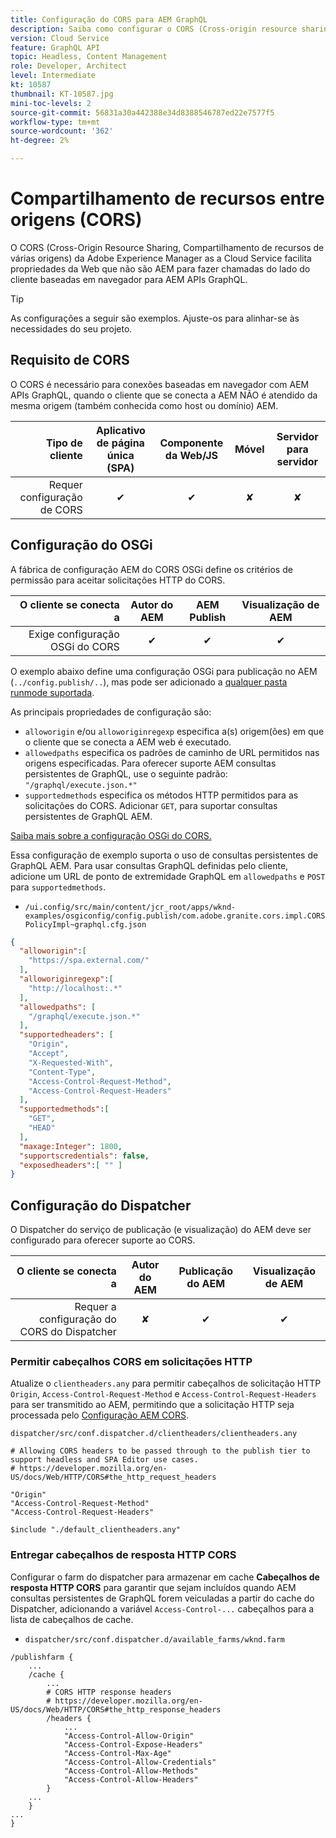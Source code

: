 ```yaml
---
title: Configuração do CORS para AEM GraphQL
description: Saiba como configurar o CORS (Cross-origin resource sharing) para uso com AEM GraphQL.
version: Cloud Service
feature: GraphQL API
topic: Headless, Content Management
role: Developer, Architect
level: Intermediate
kt: 10587
thumbnail: KT-10587.jpg
mini-toc-levels: 2
source-git-commit: 56831a30a442388e34d8388546787ed22e7577f5
workflow-type: tm+mt
source-wordcount: '362'
ht-degree: 2%

---
```



# Compartilhamento de recursos entre origens (CORS)

O CORS (Cross-Origin Resource Sharing, Compartilhamento de recursos de várias origens) da Adobe Experience Manager as a Cloud Service facilita propriedades da Web que não são AEM para fazer chamadas do lado do cliente baseadas em navegador para AEM APIs GraphQL.

>[!TIP]
>
> As configurações a seguir são exemplos. Ajuste-os para alinhar-se às necessidades do seu projeto.



## Requisito de CORS

O CORS é necessário para conexões baseadas em navegador com AEM APIs GraphQL, quando o cliente que se conecta a AEM NÃO é atendido da mesma origem (também conhecida como host ou domínio) AEM.

| Tipo de cliente | Aplicativo de página única (SPA) | Componente da Web/JS | Móvel | Servidor para servidor |
|----------------------------:|:---------------------:|:-------------:|:---------:|:----------------:|
| Requer configuração de CORS | ✔ | ✔ | ✘ | ✘ |

## Configuração do OSGi

A fábrica de configuração AEM do CORS OSGi define os critérios de permissão para aceitar solicitações HTTP do CORS.

| O cliente se conecta a | Autor do AEM | AEM Publish | Visualização de AEM |
|-------------------------------------:|:----------:|:-------------:|:-------------:|
| Exige configuração OSGi do CORS | ✔ | ✔ | ✔ |


O exemplo abaixo define uma configuração OSGi para publicação no AEM (`../config.publish/..`), mas pode ser adicionado a [qualquer pasta runmode suportada](https://experienceleague.adobe.com/docs/experience-manager-cloud-service/content/implementing/deploying/configuring-osgi.html#runmode-resolution).

As principais propriedades de configuração são:

+ `alloworigin` e/ou `alloworiginregexp` especifica a(s) origem(ões) em que o cliente que se conecta a AEM web é executado.
+ `allowedpaths` especifica os padrões de caminho de URL permitidos nas origens especificadas. Para oferecer suporte AEM consultas persistentes de GraphQL, use o seguinte padrão: `"/graphql/execute.json.*"`
+ `supportedmethods` especifica os métodos HTTP permitidos para as solicitações do CORS. Adicionar `GET`, para suportar consultas persistentes de GraphQL AEM.

[Saiba mais sobre a configuração OSGi do CORS.](https://experienceleague.adobe.com/docs/experience-manager-learn/foundation/security/understand-cross-origin-resource-sharing.html)


Essa configuração de exemplo suporta o uso de consultas persistentes de GraphQL AEM. Para usar consultas GraphQL definidas pelo cliente, adicione um URL de ponto de extremidade GraphQL em `allowedpaths` e `POST` para `supportedmethods`.

+ `/ui.config/src/main/content/jcr_root/apps/wknd-examples/osgiconfig/config.publish/com.adobe.granite.cors.impl.CORSPolicyImpl~graphql.cfg.json`

```json
{
  "alloworigin":[
    "https://spa.external.com/"
  ],
  "alloworiginregexp":[
    "http://localhost:.*"
  ],
  "allowedpaths": [
    "/graphql/execute.json.*"
  ],
  "supportedheaders": [
    "Origin",
    "Accept",
    "X-Requested-With",
    "Content-Type",
    "Access-Control-Request-Method",
    "Access-Control-Request-Headers"
  ],
  "supportedmethods":[
    "GET",
    "HEAD"
  ],
  "maxage:Integer": 1800,
  "supportscredentials": false,
  "exposedheaders":[ "" ]
}
```


## Configuração do Dispatcher

O Dispatcher do serviço de publicação (e visualização) do AEM deve ser configurado para oferecer suporte ao CORS.

| O cliente se conecta a | Autor do AEM | Publicação do AEM | Visualização de AEM |
|-------------------------------------:|:----------:|:-------------:|:-------------:|
| Requer a configuração do CORS do Dispatcher | ✘ | ✔ | ✔ |

### Permitir cabeçalhos CORS em solicitações HTTP

Atualize o `clientheaders.any` para permitir cabeçalhos de solicitação HTTP `Origin`,  `Access-Control-Request-Method` e `Access-Control-Request-Headers` para ser transmitido ao AEM, permitindo que a solicitação HTTP seja processada pelo [Configuração AEM CORS](#osgi-configuration).

`dispatcher/src/conf.dispatcher.d/clientheaders/clientheaders.any`

```
# Allowing CORS headers to be passed through to the publish tier to support headless and SPA Editor use cases.
# https://developer.mozilla.org/en-US/docs/Web/HTTP/CORS#the_http_request_headers

"Origin"
"Access-Control-Request-Method"
"Access-Control-Request-Headers"

$include "./default_clientheaders.any"
```

### Entregar cabeçalhos de resposta HTTP CORS

Configurar o farm do dispatcher para armazenar em cache **Cabeçalhos de resposta HTTP CORS** para garantir que sejam incluídos quando AEM consultas persistentes de GraphQL forem veiculadas a partir do cache do Dispatcher, adicionando a variável `Access-Control-...` cabeçalhos para a lista de cabeçalhos de cache.

+ `dispatcher/src/conf.dispatcher.d/available_farms/wknd.farm`

```
/publishfarm {
    ...
    /cache {
        ...
        # CORS HTTP response headers
        # https://developer.mozilla.org/en-US/docs/Web/HTTP/CORS#the_http_response_headers
        /headers {
            ...
            "Access-Control-Allow-Origin"
            "Access-Control-Expose-Headers"
            "Access-Control-Max-Age"
            "Access-Control-Allow-Credentials"
            "Access-Control-Allow-Methods"
            "Access-Control-Allow-Headers"
        }
    ...
    }
...
}
```
